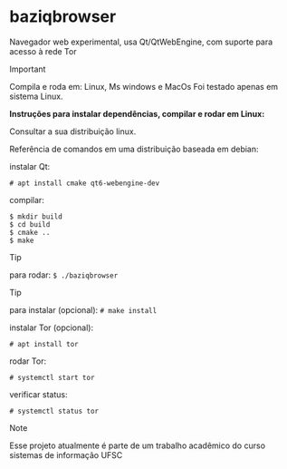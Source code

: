 # baziqbrowser
Navegador web experimental, usa Qt/QtWebEngine,  com suporte para acesso à rede Tor

> [!IMPORTANT]
Compila e roda em: Linux, Ms windows e MacOs
Foi testado apenas em sistema Linux.

**Instruções para instalar dependências, compilar e rodar em Linux:**

Consultar a sua distribuição linux.

Referência de comandos em uma distribuição baseada em debian:

instalar Qt:

` # apt install cmake qt6-webengine-dev `

compilar:

```
$ mkdir build
$ cd build
$ cmake ..
$ make
```

> [!TIP]
para rodar:
` $ ./baziqbrowser `

> [!TIP]
para instalar (opcional):
` # make install `

instalar Tor (opcional):

` # apt install tor `

rodar Tor:

` # systemctl start tor `

verificar status:

` # systemctl status tor `

> [!NOTE]
Esse projeto atualmente é parte de um trabalho acadêmico do curso sistemas de informação UFSC
